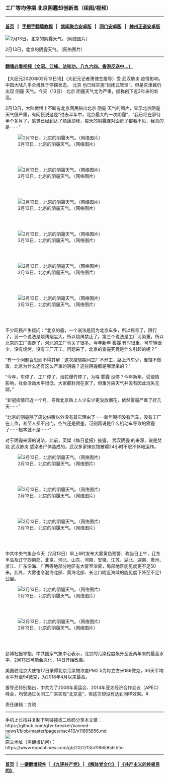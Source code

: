 ### 工厂等均停摆 北京阴霾却创新高（组图/视频）
------------------------

#### [首页](https://github.com/gfw-breaker/banned-news1/blob/master/README.md) &nbsp;&nbsp;|&nbsp;&nbsp; [手把手翻墙教程](https://github.com/gfw-breaker/guides/wiki) &nbsp;&nbsp;|&nbsp;&nbsp; [禁闻聚合安卓版](https://github.com/gfw-breaker/bn-android) &nbsp;&nbsp;|&nbsp;&nbsp; [网门安卓版](https://github.com/oGate2/oGate) &nbsp;&nbsp;|&nbsp;&nbsp; [神州正道安卓版](https://github.com/SzzdOgate/update) 



<div><img alt="2月13日，北京的阴霾天气。（网络图片）" class="aligncenter wp-post-image" src="https://i.epochtimes.com/assets/uploads/2020/02/4275ab1a565cf0d828ae196752bc4e7a-e1581589366363.jpg"/>
<div class="red16 caption">
 <p>
  2月13日，北京的阴霾天气。（网络图片）
 </p>
</div>
</div><hr/>

#### [翻墙必看视频（文昭、江峰、法轮功、八九六四、香港反送中...）](http://167.172.214.107/home.html)

<div><p>
 【大纪元2020年02月13日讯】（大纪元记者萧律生报导）受
 <ok href="https://www.epochtimes.com/gb/tag/%E6%AD%A6%E6%B1%89%E8%82%BA%E7%82%8E.html">
  武汉肺炎
 </ok>
 疫情影响，中国大陆几乎全境处于停摆状态，
 <ok href="https://www.epochtimes.com/gb/tag/%E5%8C%97%E4%BA%AC.html">
  北京
 </ok>
 也已经实施“封闭式管理”。但是京津冀仍出现
 <ok href="https://www.epochtimes.com/gb/tag/%E9%98%B4%E9%9C%BE.html">
  阴霾
 </ok>
 天气。今天（13日）
 <ok href="https://www.epochtimes.com/gb/tag/%E5%8C%97%E4%BA%AC.html">
  北京
 </ok>
 阴霾天气尤为严重，据称创下近3年来的新高。
</p>
<p>
 2月13日，大陆微博上不断有北京网民贴出北京
 <ok href="https://www.epochtimes.com/gb/tag/%E9%98%B4%E9%9C%BE.html">
  阴霾
 </ok>
 天气的图片，显示北京阴霾天气很严重，有网民说这是“过去半年中，北京最大的一次阴霾”，“我已经在家待半个多月了，感觉已经到达了烦躁顶峰，每天的阴霾连对面房子都看不见，我真的是⋯⋯”
</p>
<figure class="wp-caption aligncenter" id="attachment_11866076" style="width: 600px">
 <ok href="http://i.epochtimes.com/assets/uploads/2020/02/4275ab1a565cf0d828ae196752bc4e7a-e1581589366363.jpg">
  <img alt="2月13日，北京的阴霾天气。（网络图片）" class="wp-image-11866076" src="http://i.epochtimes.com/assets/uploads/2020/02/4275ab1a565cf0d828ae196752bc4e7a-e1581589366363.jpg"/>
 </ok>
 <br/><figcaption class="wp-caption-text">
  2月13日，北京的阴霾天气。（网络图片）
 </figcaption><br/>
</figure><br/>
<figure class="wp-caption aligncenter" id="attachment_11866079" style="width: 600px">
 <ok href="http://i.epochtimes.com/assets/uploads/2020/02/6dfbf6159139be559d990423d258c593.jpg">
  <img alt="2月13日，北京的阴霾天气。（网络图片）" class="wp-image-11866079" src="http://i.epochtimes.com/assets/uploads/2020/02/6dfbf6159139be559d990423d258c593.jpg"/>
 </ok>
 <br/><figcaption class="wp-caption-text">
  2月13日，北京的阴霾天气。（网络图片）
 </figcaption><br/>
</figure><br/>
<figure class="wp-caption aligncenter" id="attachment_11866081" style="width: 601px">
 <ok href="http://i.epochtimes.com/assets/uploads/2020/02/0ea6b506b31fd60e287cccf78454062d-e1581589498561.jpg">
  <img alt="2月13日，北京的阴霾天气。（网络图片）" class="wp-image-11866081" src="http://i.epochtimes.com/assets/uploads/2020/02/0ea6b506b31fd60e287cccf78454062d-e1581589498561.jpg"/>
 </ok>
 <br/><figcaption class="wp-caption-text">
  2月13日，北京的阴霾天气。（网络图片）
 </figcaption><br/>
</figure><br/>
<figure class="wp-caption aligncenter" id="attachment_11866087" style="width: 600px">
 <ok href="http://i.epochtimes.com/assets/uploads/2020/02/fe2c648d57d7c8ab37b9852741710de8-e1581589576727.jpg">
  <img alt="2月13日，北京的阴霾天气。（网络图片）" class="wp-image-11866087" src="http://i.epochtimes.com/assets/uploads/2020/02/fe2c648d57d7c8ab37b9852741710de8-e1581589576727.jpg"/>
 </ok>
 <br/><figcaption class="wp-caption-text">
  2月13日，北京的阴霾天气。（网络图片）
 </figcaption><br/>
</figure><br/>
<figure class="wp-caption aligncenter" id="attachment_11866085" style="width: 450px">
 <ok href="http://i.epochtimes.com/assets/uploads/2020/02/b5b107c9bc03af3348dd8b4b7a81071b.jpg">
  <img alt="2月13日，北京的阴霾天气。（网络图片）" class="wp-image-11866085" src="http://i.epochtimes.com/assets/uploads/2020/02/b5b107c9bc03af3348dd8b4b7a81071b.jpg"/>
 </ok>
 <br/><figcaption class="wp-caption-text">
  2月13日，北京的阴霾天气。（网络图片）
 </figcaption><br/>
</figure><br/>
<figure class="wp-caption aligncenter" id="attachment_11866086" style="width: 450px">
 <ok href="http://i.epochtimes.com/assets/uploads/2020/02/2f2d5ff634c56514ff4de6807313d0c9-e1581589556157.jpg">
  <img alt="2月13日，北京的阴霾天气。（网络图片）" class="wp-image-11866086" src="http://i.epochtimes.com/assets/uploads/2020/02/2f2d5ff634c56514ff4de6807313d0c9-e1581589556157.jpg"/>
 </ok>
 <br/><figcaption class="wp-caption-text">
  2月13日，北京的阴霾天气。（网络图片）
 </figcaption><br/>
</figure><br/>
<p style="text-align: center;">
</p>
<p style="text-align: center;">
</p>
<p style="text-align: center;">
</p>
<p>
 不少网民产生疑问：“北京的霾，一个说法是因为北京车多，所以摇号了，限行了。另一个说法是烧烤烟尘大，所以烧烤禁止了。第三个说法是工厂污染重，所以北京的工厂搬走了，河北的工厂也关了很多。今年新年
 <ok href="https://www.epochtimes.com/gb/tag/%E9%9B%BE%E9%9C%BE.html">
  雾霾
 </ok>
 有时很重，可车辆很少，没有烧烤，没有工厂开工。问题来了，北京的雾霾究竟是什么引起的呢？”
</p>
<p>
 “有一个问题百思而不得其解：这次疫情期间工厂不开工，路上汽车少，餐馆不做饭，北京为什么还有这么严重的阴霾？这些阴霾都是哪里来的？”
</p>
<p>
 “今年，车停了、工厂停了、烟花爆竹停了，为啥
 <ok href="https://www.epochtimes.com/gb/tag/%E9%9B%BE%E9%9C%BE.html">
  雾霾
 </ok>
 没停？今年新年，受疫情影响，社会活动水平很低，大家都封闭在家了，但重污染天气并没有因此消失无踪。”
</p>
<p>
 “新冠疫情已近一个月，导致北京路上人少车少更没放烟花，依然雾霾严重了好几天⋯⋯”
</p>
<p>
 “北京的阴霾除了周边供暖以外没有其它理由了⋯⋯新年期间没有汽车，没有工厂在工作，甚至人都不出门，空气还是很差。可别再说是什么机动车导致的雾霾了⋯⋯根本就不是⋯⋯”
</p>
<p>
 对于阴霾来源的说法，此前，英媒《每日星报》披露，
 <ok href="https://www.epochtimes.com/gb/tag/%E6%AD%A6%E6%B1%89%E9%98%B4%E9%9C%BE.html">
  武汉阴霾
 </ok>
 的来源，说是焚烧
 <ok href="https://www.epochtimes.com/gb/tag/%E6%AD%A6%E6%B1%89%E8%82%BA%E7%82%8E.html">
  武汉肺炎
 </ok>
 感染者尸体造成的。武汉多家殡仪馆被曝24小时不眠不休地运作。
</p>
<figure class="wp-caption aligncenter" id="attachment_11866080" style="width: 450px">
 <ok href="http://i.epochtimes.com/assets/uploads/2020/02/09ff6a14e42e7947050a54edca8aaa6f-e1581589648517.jpg">
  <img alt="2月13日，北京的阴霾天气。（网络图片）" class="wp-image-11866080" src="http://i.epochtimes.com/assets/uploads/2020/02/09ff6a14e42e7947050a54edca8aaa6f-e1581589648517.jpg"/>
 </ok>
 <br/><figcaption class="wp-caption-text">
  2月13日，北京的阴霾天气。（网络图片）
 </figcaption><br/>
</figure><br/>
<figure class="wp-caption aligncenter" id="attachment_11866082" style="width: 450px">
 <ok href="http://i.epochtimes.com/assets/uploads/2020/02/edeaf7c2317730df60f1e8270839b57d-e1581589529150.jpg">
  <img alt="2月13日，北京的阴霾天气。（网络图片）" class="wp-image-11866082" src="http://i.epochtimes.com/assets/uploads/2020/02/edeaf7c2317730df60f1e8270839b57d-e1581589529150.jpg"/>
 </ok>
 <br/><figcaption class="wp-caption-text">
  2月13日，北京的阴霾天气。（网络图片）
 </figcaption><br/>
</figure><br/>
<figure class="wp-caption aligncenter" id="attachment_11866083" style="width: 450px">
 <ok href="http://i.epochtimes.com/assets/uploads/2020/02/5b4e9dc47cdaa106e794b3540dfc4933.jpg">
  <img alt="2月13日，北京的阴霾天气。（网络图片）" class="wp-image-11866083" src="http://i.epochtimes.com/assets/uploads/2020/02/5b4e9dc47cdaa106e794b3540dfc4933.jpg"/>
 </ok>
 <br/><figcaption class="wp-caption-text">
  2月13日，北京的阴霾天气。（网络图片）
 </figcaption><br/>
</figure><br/>
<p>
 中共中央气象台今天（2月13日）早上6时发布大雾黄色预警，称当日上午，辽东半岛及辽宁西南部、北京、河北、山东、河南、安徽、江苏、湖北、湖南、贵州、浙江、广东沿海、广西等地部分地区有大雾至浓雾，局部地区能见度更不足50米。此外，大雾也令渤海北部、黄海北部、长江口附近海域的能见度下降至不足1公里。
</p>
<figure class="wp-caption aligncenter" id="attachment_11866078" style="width: 450px">
 <ok href="http://i.epochtimes.com/assets/uploads/2020/02/319323015970b2e4146897b2cd0464d1-e1581589442208.jpg">
  <img alt="2月13日，北京的阴霾天气。（网络图片）" class="wp-image-11866078" src="http://i.epochtimes.com/assets/uploads/2020/02/319323015970b2e4146897b2cd0464d1-e1581589442208.jpg"/>
 </ok>
 <br/><figcaption class="wp-caption-text">
  2月13日，北京的阴霾天气。（网络图片）
 </figcaption><br/>
</figure><br/>
<figure class="wp-caption aligncenter" id="attachment_11866088" style="width: 450px">
 <ok href="http://i.epochtimes.com/assets/uploads/2020/02/f7902ad979e3c8cb6b4eed5df5d6970f-e1581589603166.jpg">
  <img alt="2月13日，北京的阴霾天气。（网络图片）" class="wp-image-11866088" src="http://i.epochtimes.com/assets/uploads/2020/02/f7902ad979e3c8cb6b4eed5df5d6970f-e1581589603166.jpg"/>
 </ok>
 <br/><figcaption class="wp-caption-text">
  2月13日，北京的阴霾天气。（网络图片）
 </figcaption><br/>
</figure><br/>
<p>
 彭博社报导指，中共国家气象中心表示，北京的污染程度飙升至近两年来的最高水平，2月13日可能会恶化，14日开始改善。
</p>
<p>
 美国驻北京大使馆12日录得北京污染物浓度PM2.5为每立方米186微克，30天平均水平升至94微克，为2018年4月以来最高。
</p>
<p>
 报导还特别指出，中共为了2008年奥运会、2014年亚太经济合作会议（APEC）峰会，均曾通过关闭工厂来实现“北京蓝”，但这次却没有达到同样效果。#
</p>
<p>
 责任编辑：方晓
</p>
</div>
<hr/>
手机上长按并复制下列链接或二维码分享本文章：<br/>
https://github.com/gfw-breaker/banned-news1/blob/master/pages/nsc413/n11865856.md <br/>
<a href='https://github.com/gfw-breaker/banned-news1/blob/master/pages/nsc413/n11865856.md'><img src='https://github.com/gfw-breaker/banned-news1/blob/master/pages/nsc413/n11865856.md.png'/></a> <br/>
原文地址（需翻墙访问）：https://www.epochtimes.com/gb/20/2/13/n11865856.htm


------------------------
#### [首页](https://github.com/gfw-breaker/banned-news1/blob/master/README.md) &nbsp;|&nbsp; [一键翻墙软件](https://github.com/gfw-breaker/nogfw/blob/master/README.md) &nbsp;| [《九评共产党》](https://github.com/gfw-breaker/9ping.md/blob/master/README.md#九评之一评共产党是什么) | [《解体党文化》](https://github.com/gfw-breaker/jtdwh.md/blob/master/README.md) | [《共产主义的终极目的》](https://github.com/gfw-breaker/gczydzjmd.md/blob/master/README.md)


<img src='http://gfw-breaker.win/banned-news/pages/nsc413/n11865856.md' width='0px' height='0px'/>